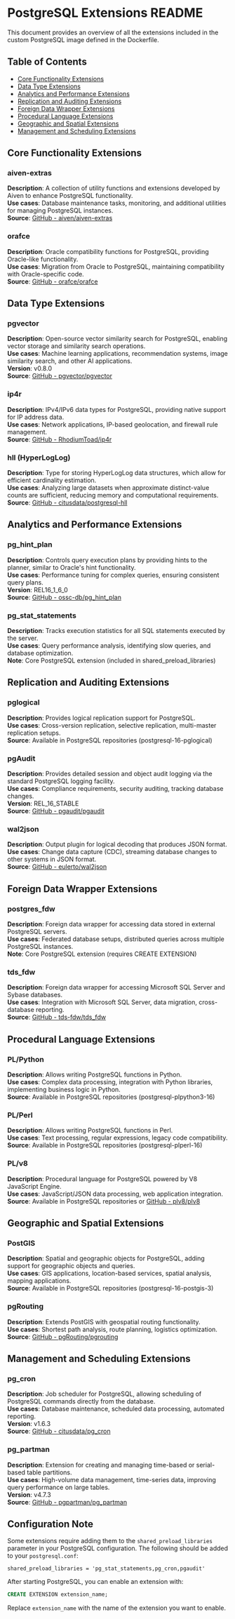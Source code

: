 # PostgreSQL Extensions README

This document provides an overview of all the extensions included in the custom PostgreSQL image defined in the Dockerfile.

## Table of Contents
- [Core Functionality Extensions](#core-functionality-extensions)
- [Data Type Extensions](#data-type-extensions)
- [Analytics and Performance Extensions](#analytics-and-performance-extensions)
- [Replication and Auditing Extensions](#replication-and-auditing-extensions)
- [Foreign Data Wrapper Extensions](#foreign-data-wrapper-extensions)
- [Procedural Language Extensions](#procedural-language-extensions)
- [Geographic and Spatial Extensions](#geographic-and-spatial-extensions)
- [Management and Scheduling Extensions](#management-and-scheduling-extensions)

## Core Functionality Extensions

### aiven-extras
**Description**: A collection of utility functions and extensions developed by Aiven to enhance PostgreSQL functionality.  
**Use cases**: Database maintenance tasks, monitoring, and additional utilities for managing PostgreSQL instances.  
**Source**: [GitHub - aiven/aiven-extras](https://github.com/aiven/aiven-extras)

### orafce
**Description**: Oracle compatibility functions for PostgreSQL, providing Oracle-like functionality.  
**Use cases**: Migration from Oracle to PostgreSQL, maintaining compatibility with Oracle-specific code.  
**Source**: [GitHub - orafce/orafce](https://github.com/orafce/orafce)

## Data Type Extensions

### pgvector
**Description**: Open-source vector similarity search for PostgreSQL, enabling vector storage and similarity search operations.  
**Use cases**: Machine learning applications, recommendation systems, image similarity search, and other AI applications.  
**Version**: v0.8.0  
**Source**: [GitHub - pgvector/pgvector](https://github.com/pgvector/pgvector)

### ip4r
**Description**: IPv4/IPv6 data types for PostgreSQL, providing native support for IP address data.  
**Use cases**: Network applications, IP-based geolocation, and firewall rule management.  
**Source**: [GitHub - RhodiumToad/ip4r](https://github.com/RhodiumToad/ip4r)

### hll (HyperLogLog)
**Description**: Type for storing HyperLogLog data structures, which allow for efficient cardinality estimation.  
**Use cases**: Analyzing large datasets when approximate distinct-value counts are sufficient, reducing memory and computational requirements.  
**Source**: [GitHub - citusdata/postgresql-hll](https://github.com/citusdata/postgresql-hll)

## Analytics and Performance Extensions

### pg_hint_plan
**Description**: Controls query execution plans by providing hints to the planner, similar to Oracle's hint functionality.  
**Use cases**: Performance tuning for complex queries, ensuring consistent query plans.  
**Version**: REL16_1_6_0  
**Source**: [GitHub - ossc-db/pg_hint_plan](https://github.com/ossc-db/pg_hint_plan)

### pg_stat_statements
**Description**: Tracks execution statistics for all SQL statements executed by the server.  
**Use cases**: Query performance analysis, identifying slow queries, and database optimization.  
**Note**: Core PostgreSQL extension (included in shared_preload_libraries)

## Replication and Auditing Extensions

### pglogical
**Description**: Provides logical replication support for PostgreSQL.  
**Use cases**: Cross-version replication, selective replication, multi-master replication setups.  
**Source**: Available in PostgreSQL repositories (postgresql-16-pglogical)

### pgAudit
**Description**: Provides detailed session and object audit logging via the standard PostgreSQL logging facility.  
**Use cases**: Compliance requirements, security auditing, tracking database changes.  
**Version**: REL_16_STABLE  
**Source**: [GitHub - pgaudit/pgaudit](https://github.com/pgaudit/pgaudit)

### wal2json
**Description**: Output plugin for logical decoding that produces JSON format.  
**Use cases**: Change data capture (CDC), streaming database changes to other systems in JSON format.  
**Source**: [GitHub - eulerto/wal2json](https://github.com/eulerto/wal2json)

## Foreign Data Wrapper Extensions

### postgres_fdw
**Description**: Foreign data wrapper for accessing data stored in external PostgreSQL servers.  
**Use cases**: Federated database setups, distributed queries across multiple PostgreSQL instances.  
**Note**: Core PostgreSQL extension (requires CREATE EXTENSION)

### tds_fdw
**Description**: Foreign data wrapper for accessing Microsoft SQL Server and Sybase databases.  
**Use cases**: Integration with Microsoft SQL Server, data migration, cross-database reporting.  
**Source**: [GitHub - tds-fdw/tds_fdw](https://github.com/tds-fdw/tds_fdw)

## Procedural Language Extensions

### PL/Python
**Description**: Allows writing PostgreSQL functions in Python.  
**Use cases**: Complex data processing, integration with Python libraries, implementing business logic in Python.  
**Source**: Available in PostgreSQL repositories (postgresql-plpython3-16)

### PL/Perl
**Description**: Allows writing PostgreSQL functions in Perl.  
**Use cases**: Text processing, regular expressions, legacy code compatibility.  
**Source**: Available in PostgreSQL repositories (postgresql-plperl-16)

### PL/v8
**Description**: Procedural language for PostgreSQL powered by V8 JavaScript Engine.  
**Use cases**: JavaScript/JSON data processing, web application integration.  
**Source**: Available in PostgreSQL repositories or [GitHub - plv8/plv8](https://github.com/plv8/plv8)

## Geographic and Spatial Extensions

### PostGIS
**Description**: Spatial and geographic objects for PostgreSQL, adding support for geographic objects and queries.  
**Use cases**: GIS applications, location-based services, spatial analysis, mapping applications.  
**Source**: Available in PostgreSQL repositories (postgresql-16-postgis-3)

### pgRouting
**Description**: Extends PostGIS with geospatial routing functionality.  
**Use cases**: Shortest path analysis, route planning, logistics optimization.  
**Source**: [GitHub - pgRouting/pgrouting](https://github.com/pgRouting/pgrouting)

## Management and Scheduling Extensions

### pg_cron
**Description**: Job scheduler for PostgreSQL, allowing scheduling of PostgreSQL commands directly from the database.  
**Use cases**: Database maintenance, scheduled data processing, automated reporting.  
**Version**: v1.6.3  
**Source**: [GitHub - citusdata/pg_cron](https://github.com/citusdata/pg_cron)

### pg_partman
**Description**: Extension for creating and managing time-based or serial-based table partitions.  
**Use cases**: High-volume data management, time-series data, improving query performance on large tables.  
**Version**: v4.7.3  
**Source**: [GitHub - pgpartman/pg_partman](https://github.com/pgpartman/pg_partman)

## Configuration Note

Some extensions require adding them to the `shared_preload_libraries` parameter in your PostgreSQL configuration. The following should be added to your `postgresql.conf`:

```
shared_preload_libraries = 'pg_stat_statements,pg_cron,pgaudit'
```

After starting PostgreSQL, you can enable an extension with:

```sql
CREATE EXTENSION extension_name;
```

Replace `extension_name` with the name of the extension you want to enable.